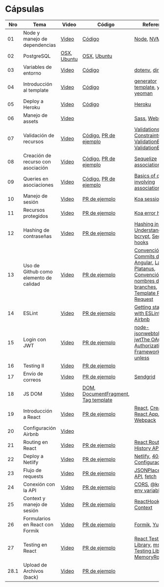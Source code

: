 # Cápsulas

|Nro | Tema | Video | Código | Referencias |
|----|-------|-------|--------------|--------|
| 01 | Node y manejo de dependencias | [Video](https://drive.google.com/file/d/1DwAJ-9YSvp2DmE7ztKEHt0i5xhrF4BO2/view?usp=sharing) | [Código](./cápsula_01) | [Node](https://nodejs.org/es/), [NVM](https://github.com/nvm-sh/nvm), [Yarn](https://yarnpkg.com/) |
| 02 | PostgreSQL | [OSX](https://drive.google.com/file/d/1flEsuwZi4KEplvODpZNMwcF0tpVbfOwL/view?usp=sharing), [Ubuntu](https://drive.google.com/file/d/1XYLzMbhYtv_fahRV1OkFBewVUgDiwypO/view?usp=sharing) | [OSX](./cápsula_02/osx), [Ubuntu](./cápsula_02/ubuntu) | |
| 03 | Variables de entorno | [Video](https://drive.google.com/file/d/1_0A99H8FML68gLKSRhMPyLRiUb0iUDBm/view?usp=sharing) | [Código](./cápsula_03) | [dotenv](https://www.npmjs.com/package/dotenv), [direnv](https://direnv.net/) |
| 04 |Introducción al template | [Video](https://drive.google.com/file/d/1gWmIK0MJz624SOWCv7_yMyu5NIXF2l1U/view?usp=sharing) | [Código](./cápsula_04) | [generator template](https://github.com/IIC2513/generator-template), [yarn](https://yarnpkg.com/), [yeoman](https://yeoman.io/) |
| 05 |Deploy a Heroku | [Video](https://drive.google.com/file/d/1sOunfKmzyBwNkda45eAWxLy1a2WTxRtC/view?usp=sharing) | [Código](./cápsula_05) | [Heroku](https://devcenter.heroku.com/)|
| 06 |Manejo de assets | [Video](https://drive.google.com/file/d/11iLY0tONvC5igEhujWV-dtcxOjVjKDoa/view?usp=sharing) | | [Sass](https://sass-lang.com/guide), [Webpack](https://webpack.js.org/)|
| 07 |Validación de recursos | [Video](https://drive.google.com/file/d/11iUKVAgeXLtod7F2tSmxdNqin75tqpub/view?usp=sharing) | [Código](./cápsula_07), [PR de ejemplo](https://github.com/IIC2513-2021-2/soundify/pull/2) | [Validations & Constraints](https://sequelize.org/master/manual/validations-and-constraints.html), [ValidationError](https://sequelize.org/master/class/lib/errors/validation-error.js~ValidationError.html), [ValidationErrorItem](https://sequelize.org/master/class/lib/errors/validation-error.js~ValidationErrorItem.html) |
| 08 |Creación de recurso con asociación | [Video](https://drive.google.com/file/d/1_sIFatmt5mbFsQkcZQwNKQwAo57rRR-2/view?usp=sharing) | [Código](./cápsula_08), [PR de ejemplo](https://github.com/IIC2513-2021-2/soundify/pull/5) | [Sequelize associations](https://sequelize.org/master/manual/assocs.html)|
| 09 |Queries en asociaciones | [Video](https://drive.google.com/file/d/1-rnPjxFXEikKy7cZctRErzBriSjNSjTK/view?usp=sharing) | [Código](./cápsula_09), [PR de ejemplo](https://github.com/IIC2513-2021-2/soundify/pull/6) | [Basics of queries involving associations](https://sequelize.org/master/manual/assocs.html#basics-of-queries-involving-associations)|
| 10 | Manejo de sesión | [Video](https://drive.google.com/file/d/1WErLd6UjfTdFm0i2aZogZgRW-GVrTuEm/view?usp=sharing) | [PR de ejemplo](https://github.com/IIC2513-2021-2/soundify/pull/8)| [Koa session](https://github.com/koajs/session)|
| 11 | Recursos protegidos | [Video](https://drive.google.com/file/d/1372964NtszpNyDGJfhRfdjadR3Q-UFC4/view?usp=sharing) | [PR de ejemplo](https://github.com/IIC2513-2021-2/soundify/pull/10)| [Koa error handling](https://github.com/koajs/koa/wiki/Error-Handling)|
| 12 | Hashing de contraseñas | [Video](https://drive.google.com/file/d/1Vp-srh14-yVPCfJAWL2sc253G-QFkamL/view?usp=sharing) | [PR de ejemplo](https://github.com/IIC2513-2021-2/soundify/pull/11)| [Hashing in Action: Understanding bcrypt](https://auth0.com/blog/hashing-in-action-understanding-bcrypt/), [Sequelize hooks](https://sequelize.org/master/manual/hooks.html) |
| 13 | Uso de Github como elemento de calidad | [Video](https://drive.google.com/file/d/10l2XNQuZAYHLY2YD-8shyIx9zm9zpCgB/view?usp=sharing) | [PR de ejemplo](https://github.com/IIC2513-2021-2/soundify/pull/13)| [Convención de Commits de Angular](https://github.com/angular/angular/blob/22b96b9/CONTRIBUTING.md#type), [La guía de Platanus](https://la-guia.platan.us/setup/proyectos/git), [Convención de nombres de branches](https://idiv-biodiversity.github.io/git-knowledge-base/branch-naming-conventions.html), [Template Pull Request](https://docs.github.com/es/communities/using-templates-to-encourage-useful-issues-and-pull-requests/creating-a-pull-request-template-for-your-repository) |
| 14 | ESLint | [Video](https://drive.google.com/file/d/1G1-e0AsO5X7Pe-3srihPniFNE-18oVIp/view)| [PR de ejemplo](https://github.com/IIC2513-2021-2/soundify/pull/15)| [Getting started with ESLint](https://eslint.org/docs/user-guide/getting-started), [Guia Airbnb](https://github.com/airbnb/javascript?utm_content=buffer53877&utm_medium=social&utm_source=facebook.com&utm_campaign=buffer) |
| 15 | Login con JWT | [Video](https://drive.google.com/file/d/1Wor427noXQ90w4blVWWWJMXD9vsi_2uT/view?usp=sharing)| [PR de ejemplo](https://github.com/IIC2513-2021-2/soundify/pull/17)| [node-jsonwebtoken](https://github.com/auth0/node-jsonwebtoken),[koa-jwt](https://github.com/koajs/jwt)[The OAuth 2.0 Authorization Framework](https://datatracker.ietf.org/doc/html/rfc6749#section-5.1),[koa-unless](https://github.com/Foxandxss/koa-unless) |
| 16 | Testing II | [Video](https://drive.google.com/file/d/1HiSbiWfchn56n-TUNeE2H4P9cteAz48d/view?usp=sharing)| [PR de ejemplo](https://github.com/IIC2513-2021-2/soundify/pull/21)|  |
| 17 | Envío de correos | [Video](https://drive.google.com/file/d/1W89VOipQf8OB6QGGifdqOy0GpGVHqs2w/view?usp=sharing)| [PR de ejemplo](https://github.com/IIC2513-2021-2/soundify/pull/19)| [Sendgrid](https://sendgrid.com/) |
| 18 | JS DOM | [Video](https://drive.google.com/file/d/1ISTbL4ecCTTz9NyFT2wtkuzsa5bWlbiG/view?usp=sharing) | [DOM](https://developer.mozilla.org/es/docs/Web/API/Document_Object_Model/Introduction), [DocumentFragment](https://developer.mozilla.org/es/docs/Web/API/DocumentFragment), [Tag template](https:/https://drive.google.com/file/d/1ISTbL4ecCTTz9NyFT2wtkuzsa5bWlbiG/view?usp=sharing/www.w3schools.com/tags/tag_template.asp) 
| 19 | Introducción a React | [Video](https://drive.google.com/file/d/1jXKTG0Eg2pirZTXsNxjmFeAqVLmS7TDZ/view?usp=sharing)| [PR de ejemplo](https://github.com/IIC2513-2021-2/soundify-front/pull/1)| [React](https://reactjs.org/), [Create React App](https://create-react-app.dev/docs/getting-started/#yarn), [Webpack](https://webpack.js.org/) |
| 20 | Configuración Airbnb | [Video](https://drive.google.com/file/d/1xeYv7_-kN1EhWI6hwDNn9m7LfQyV9n0z/view?usp=sharing)|  |  |
| 21 | Routing en React |  [Video](https://drive.google.com/file/d/1I6dd-lEiZ-ym6eLIFDiaeOa11hS6e3BQ/view?usp=sharing) | [PR de ejemplo](https://github.com/IIC2513-2021-2/soundify-front/pull/2)| [React Router](https://reactrouter.com/), [History API](https://developer.mozilla.org/es/docs/Web/API/History) |
| 22 | Deploy a Netlify |  [Video](https://drive.google.com/file/d/1eiC0iQEqETUtb_w9ykAoqhAYc5wfkeJ0/view?usp=sharing) | [PR de ejemplo](https://github.com/IIC2513-2021-2/soundify-front/pull/3)| [Netlify](https://www.netlify.com/), [404 error](https://dev.to/rajeshroyal/page-not-found-error-on-netlify-reactjs-react-router-solved-43oa), [Configuración](https://www.netlify.com/blog/2019/01/16/redirect-rules-for-all-how-to-configure-redirects-for-your-static-site/) |
| 23 | Flujo de requests |  [Video](https://drive.google.com/file/d/1vhActcSgul03r2SzNjXcBlXfdSbEb2Lq/view?usp=sharing) | [PR de ejemplo](https://github.com/IIC2513-2021-2/soundify-front/pull/4)| [JSONPlaceholder API](https://jsonplaceholder.typicode.com/), [fetch](https://developer.mozilla.org/es/docs/Web/API/Fetch_API/Using_Fetch) |
| 24 | Conexión con la API |  [Video](https://drive.google.com/file/d/175cNojkWHSu8dLxRhnMf7EpRuImJWRUj/view?usp=sharing) | [PR de ejemplo](https://github.com/IIC2513-2021-2/soundify-front/pull/6)| [CORS](https://developer.mozilla.org/es/docs/Web/HTTP/CORS), [@koa/cors](https://github.com/koajs/cors), [env variables](https://create-react-app.dev/docs/adding-custom-environment-variables/) |
| 25 | Context y manejo de sesión |  [Video](https://drive.google.com/file/d/1h5zFjIXB3AToS9E6vFV4DkJUBQVE6VoF/view?usp=sharing) | [PR de ejemplo](https://github.com/IIC2513-2021-2/soundify-front/pull/7)| [ReactHooks](https://reactjs.org/docs/hooks-reference.html), [Context](https://reactjs.org/docs/context.html)|
| 26 | Formularios en React con Formik |  [Video](https://drive.google.com/file/d/1hBUKcT0E7E8vp2lNucH44Q4bsqCdRYnw/view?usp=sharing) | [PR de ejemplo](https://github.com/IIC2513-2021-2/soundify-front/pull/8)| [Formik](https://formik.org/), [Yup](https://github.com/jquense/yup)|
| 27 | Testing en React |  [Video](https://drive.google.com/file/d/1lMr9yo97sfqs-GeUxNEpZs_P_4TLGTv5/view?usp=sharing) | [PR de ejemplo](https://github.com/IIC2513-2021-2/soundify-front/pull/9)| [React Testing Library](https://create-react-app.dev/docs/running-tests/#react-testing-library), [msw](https://mswjs.io/docs/), [Más Testing Library](https://testing-library.com/docs/react-testing-library/intro/), [MemoryRouter](https://v5.reactrouter.com/web/api/MemoryRouter) |
|28.1| Upload de Archivos (back)| [Video](https://drive.google.com/file/d/1-EZ5g2_2ITMXnn1xrDJQjwAOIlY4KODw/view?usp=sharing) | [PR de ejemplo](https://github.com/IIC2513-2021-2/soundify/pull/25)| |         



